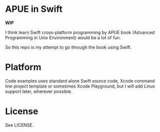 APUE in Swift
=============

**WIP**

I think learn Swift cross-platform programming by APUE book (Advanced Programming in Unix Environment) would be a lot of fun. 

So this repo is my attempt to go through the book using Swift.

Platform
========

Code examples uses standard alone Swift source code, Xcode command line project template or sometimes Xcode Playground, but I will add Linux support later, wherever possible.

License
=======

See LICENSE.
